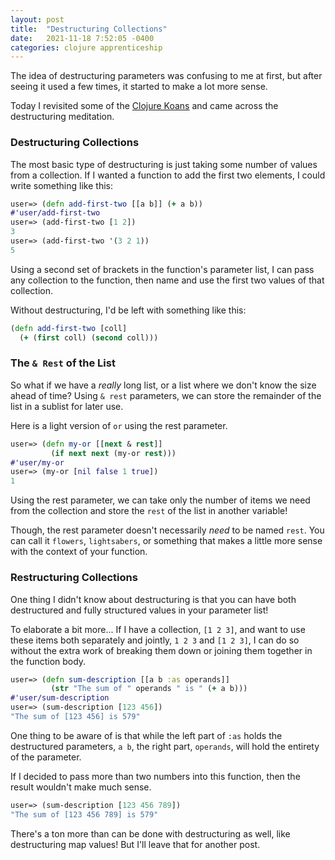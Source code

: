 ```yaml
---
layout: post
title:  "Destructuring Collections"
date:   2021-11-18 7:52:05 -0400
categories: clojure apprenticeship
---
```


The idea of destructuring parameters was confusing to me at first,
but after seeing it used a few times, it started to make a lot more sense.

Today I revisited some of the [Clojure Koans][clojure-koans] and came 
across the destructuring meditation.

### Destructuring Collections

The most basic type of destructuring is just taking some number of values
from a collection. If I wanted a function to add the first two elements, 
I could write something like this:

````clojure
user=> (defn add-first-two [[a b]] (+ a b))
#'user/add-first-two
user=> (add-first-two [1 2])
3
user=> (add-first-two '(3 2 1))
5
````

Using a second set of brackets in the function's parameter list, 
I can pass any collection to the function, then name and use 
the first two values of that collection.

Without destructuring, I'd be left with something like this:

````clojure
(defn add-first-two [coll] 
  (+ (first coll) (second coll)))
````

### The `& Rest` of the List

So what if we have a _really_ long list, or a list where we don't
know the size ahead of time? Using `& rest` parameters, we can 
store the remainder of the list in a sublist for later use.

Here is a light version of `or` using the rest parameter.

````clojure
user=> (defn my-or [[next & rest]]
         (if next next (my-or rest)))
#'user/my-or
user=> (my-or [nil false 1 true])
1
````

Using the rest parameter, we can take only the number of items 
we need from the collection and store the `rest` of the list in another 
variable! 

Though, the rest parameter doesn't necessarily _need_ to be named
`rest`. You can call it `flowers`, `lightsabers`, or something that makes
a little more sense with the context of your function. 

### Restructuring Collections

One thing I didn't know about destructuring is that you can have both 
destructured and fully structured values in your parameter list!

To elaborate a bit more... If I have a collection, `[1 2 3]`, and
want to use these items both separately and jointly, `1 2 3` and `[1 2 3]`, 
I can do so without the extra work of breaking them down or 
joining them together in the function body.

````clojure
user=> (defn sum-description [[a b :as operands]] 
         (str "The sum of " operands " is " (+ a b)))
#'user/sum-description
user=> (sum-description [123 456])
"The sum of [123 456] is 579"
````

One thing to be aware of is that while the left part of `:as` holds
the destructured parameters, `a b`, the right part, `operands`, will 
hold the entirety of the parameter.

If I decided to pass more than two numbers into this function, then 
the result wouldn't make much sense.

````clojure
user=> (sum-description [123 456 789])
"The sum of [123 456 789] is 579"
````

There's a ton more than can be done with destructuring as well,
like destructuring map values! But I'll leave that for another post.

[clojure-koans]: https://github.com/functional-koans/clojure-koans
